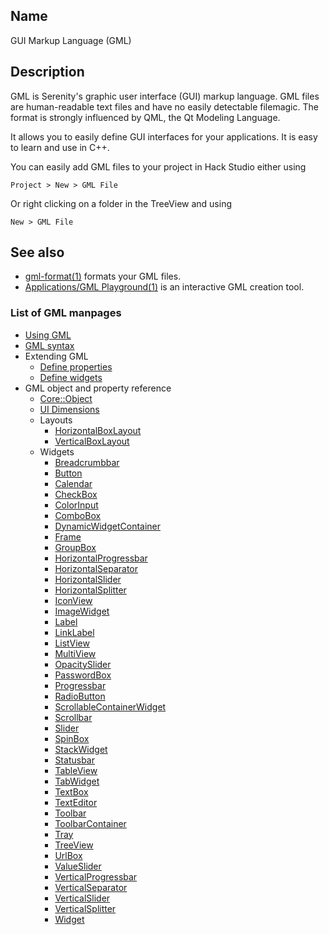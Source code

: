 ## Name

GUI Markup Language (GML)

## Description

GML is Serenity's graphic user interface (GUI) markup language. GML files are human-readable text files and have no easily detectable filemagic. The format is strongly influenced by QML, the Qt Modeling Language.

It allows you to easily define GUI interfaces for your applications. It is easy to learn and use in C++.

You can easily add GML files to your project in Hack Studio either using

`Project > New > GML File`

Or right clicking on a folder in the TreeView and using

`New > GML File`

## See also

-   [gml-format(1)](help://man/1/gml-format) formats your GML files.
-   [Applications/GML Playground(1)](help://man/1/Applications/GMLPlayground) is an interactive GML creation tool.

### List of GML manpages

-   [Using GML](help://man/5/GML/Usage)
-   [GML syntax](help://man/5/GML/Syntax)
-   Extending GML
    -   [Define properties](help://man/5/GML/Define-property)
    -   [Define widgets](help://man/5/GML/Define-widget)
-   GML object and property reference
    -   [Core::Object](help://man/5/GML/CoreObject)
    -   [UI Dimensions](help://man/5/GML/UI-Dimensions)
    -   Layouts
        -   [HorizontalBoxLayout](help://man/5/GML/Layout-HorizontalBoxLayout)
        -   [VerticalBoxLayout](help://man/5/GML/Layout-VerticalBoxLayout)
    -   Widgets
        -   [Breadcrumbbar](help://man/5/GML/Widget/Breadcrumbbar)
        -   [Button](help://man/5/GML/Widget/Button)
        -   [Calendar](help://man/5/GML/Widget/Calendar)
        -   [CheckBox](help://man/5/GML/Widget/CheckBox)
        -   [ColorInput](help://man/5/GML/Widget/ColorInput)
        -   [ComboBox](help://man/5/GML/Widget/ComboBox)
        -   [DynamicWidgetContainer](help://man/5/GML/Widget/DynamicWidgetContainer)
        -   [Frame](help://man/5/GML/Widget/Frame)
        -   [GroupBox](help://man/5/GML/Widget/GroupBox)
        -   [HorizontalProgressbar](help://man/5/GML/Widget/HorizontalProgressbar)
        -   [HorizontalSeparator](help://man/5/GML/Widget/HorizontalSeparator)
        -   [HorizontalSlider](help://man/5/GML/Widget/HorizontalSlider)
        -   [HorizontalSplitter](help://man/5/GML/Widget/HorizontalSplitter)
        -   [IconView](help://man/5/GML/Widget/IconView)
        -   [ImageWidget](help://man/5/GML/Widget/ImageWidget)
        -   [Label](help://man/5/GML/Widget/Label)
        -   [LinkLabel](help://man/5/GML/Widget/LinkLabel)
        -   [ListView](help://man/5/GML/Widget/ListView)
        -   [MultiView](help://man/5/GML/Widget/MultiView)
        -   [OpacitySlider](help://man/5/GML/Widget/OpacitySlider)
        -   [PasswordBox](help://man/5/GML/Widget/PasswordBox)
        -   [Progressbar](help://man/5/GML/Widget/Progressbar)
        -   [RadioButton](help://man/5/GML/Widget/RadioButton)
        -   [ScrollableContainerWidget](help://man/5/GML/Widget/ScrollableContainerWidget)
        -   [Scrollbar](help://man/5/GML/Widget/Scrollbar)
        -   [Slider](help://man/5/GML/Widget/Slider)
        -   [SpinBox](help://man/5/GML/Widget/SpinBox)
        -   [StackWidget](help://man/5/GML/Widget/StackWidget)
        -   [Statusbar](help://man/5/GML/Widget/Statusbar)
        -   [TableView](help://man/5/GML/Widget/TableView)
        -   [TabWidget](help://man/5/GML/Widget/TabWidget)
        -   [TextBox](help://man/5/GML/Widget/TextBox)
        -   [TextEditor](help://man/5/GML/Widget/TextEditor)
        -   [Toolbar](help://man/5/GML/Widget/Toolbar)
        -   [ToolbarContainer](help://man/5/GML/Widget/ToolbarContainer)
        -   [Tray](help://man/5/GML/Widget/Tray)
        -   [TreeView](help://man/5/GML/Widget/TreeView)
        -   [UrlBox](help://man/5/GML/Widget/UrlBox)
        -   [ValueSlider](help://man/5/GML/Widget/ValueSlider)
        -   [VerticalProgressbar](help://man/5/GML/Widget/VerticalProgressbar)
        -   [VerticalSeparator](help://man/5/GML/Widget/VerticalSeparator)
        -   [VerticalSlider](help://man/5/GML/Widget/VerticalSlider)
        -   [VerticalSplitter](help://man/5/GML/Widget/VerticalSplitter)
        -   [Widget](help://man/5/GML/Widget)
